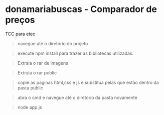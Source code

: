 # donamariabuscas - Comparador de preços
TCC para etec

>navegue até o diretório do projeto

>execute npm install para trazer as bibliotecas utilizadas.

>Extraia o rar de imagens

>Extraia o rar public

>copie as paginas html,css e js e substitua pelas que estão dentro da pasta public

>abra o cmd e navegue até o diretorio da pasta novamente

>node app.js
